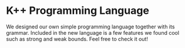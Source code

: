 # K++ Programming Language
We designed our own simple programming language together with its grammar. 
Included in the new language is a few features we found cool such as strong and weak bounds.
Feel free to check it out!
